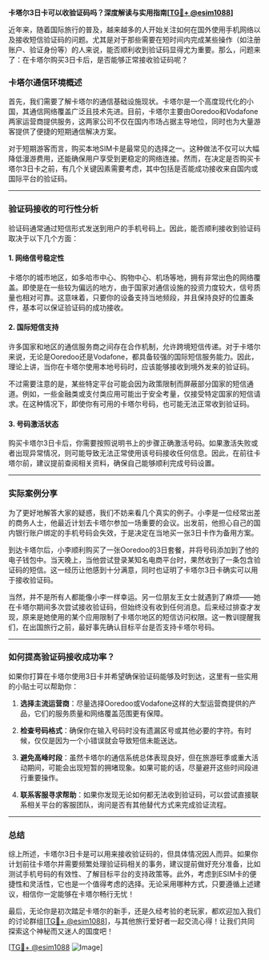 **卡塔尔3日卡可以收验证码吗？深度解读与实用指南[[TG💪+ @esim1088](https://t.me/s/esim1088)]**

近年来，随着国际旅行的普及，越来越多的人开始关注如何在国外使用手机网络以及接收短信验证码的问题。尤其是对于那些需要在短时间内完成某些操作（如注册账户、验证身份等）的人来说，能否顺利收到验证码显得尤为重要。那么，问题来了：在卡塔尔购买3日卡后，是否能够正常接收验证码呢？

### 卡塔尔通信环境概述

首先，我们需要了解卡塔尔的通信基础设施现状。卡塔尔是一个高度现代化的小国，其通信网络覆盖广泛且技术先进。目前，卡塔尔主要由Ooredoo和Vodafone两家运营商提供服务，这两家公司不仅在国内市场占据主导地位，同时也为大量游客提供了便捷的短期通信解决方案。

对于短期游客而言，购买本地SIM卡是最常见的选择之一。这种做法不仅可以大幅降低漫游费用，还能确保用户享受到更稳定的网络连接。然而，在决定是否购买卡塔尔3日卡之前，有几个关键因素需要考虑，其中包括是否能成功接收来自国内或国际平台的验证码。

---

### 验证码接收的可行性分析

验证码通常通过短信形式发送到用户的手机号码上。因此，能否顺利接收到验证码取决于以下几个方面：

#### 1. 网络信号稳定性
卡塔尔的城市地区，如多哈市中心、购物中心、机场等地，拥有非常出色的网络覆盖。即使是在一些较为偏远的地方，由于国家对通信设施的投资力度较大，信号质量也相对可靠。这意味着，只要你的设备支持当地频段，并且保持良好的位置条件，基本可以保证验证码的成功接收。

#### 2. 国际短信支持
许多国家和地区的通信服务商之间存在合作机制，允许跨境短信传递。对于卡塔尔来说，无论是Ooredoo还是Vodafone，都具备较强的国际短信服务能力。因此，理论上讲，当你在卡塔尔使用本地号码时，应该能够接收到境外发来的验证码。

不过需要注意的是，某些特定平台可能会因为政策限制而屏蔽部分国家的短信通道。例如，一些金融类或支付类应用可能出于安全考量，仅接受特定国家的短信请求。在这种情况下，即使你有可用的卡塔尔号码，也可能无法正常收到验证码。

#### 3. 号码激活状态
购买卡塔尔3日卡后，你需要按照说明书上的步骤正确激活号码。如果激活失败或者出现异常情况，则可能导致无法正常使用该号码接收任何信息。因此，在前往卡塔尔前，建议提前查阅相关资料，确保自己能够顺利完成号码设置。

---

### 实际案例分享

为了更好地解答大家的疑惑，我们不妨来看几个真实的例子。小李是一位经常出差的商务人士，他最近计划去卡塔尔参加一场重要的会议。出发前，他担心自己的国内银行账户绑定的手机号码会失效，于是决定在当地买一张3日卡作为备用方案。

到达卡塔尔后，小李顺利购买了一张Ooredoo的3日套餐，并将号码添加到了他的电子钱包中。当天晚上，当他尝试登录某知名电商平台时，果然收到了一条包含验证码的短信。这一经历让他感到十分满意，同时也证明了卡塔尔3日卡确实可以用于接收验证码。

当然，并不是所有人都能像小李一样幸运。另一位朋友王女士就遇到了麻烦——她在卡塔尔期间多次尝试接收验证码，但始终没有收到任何消息。后来经过排查才发现，原来是她使用的某个应用限制了卡塔尔地区的短信访问权限。这一教训提醒我们，在出国旅行之前，最好事先确认目标平台是否支持卡塔尔号码。

---

### 如何提高验证码接收成功率？

如果你打算在卡塔尔使用3日卡并希望确保验证码能够及时到达，这里有一些实用的小贴士可以帮助你：

1. **选择主流运营商**：尽量选择Ooredoo或Vodafone这样的大型运营商提供的产品，它们的服务质量和网络覆盖范围更有保障。
   
2. **检查号码格式**：确保你在输入号码时没有遗漏区号或其他必要的字符。有时候，仅仅是因为一个小错误就会导致短信未能送达。

3. **避免高峰时段**：虽然卡塔尔的通信系统总体表现良好，但在旅游旺季或重大活动期间，可能会出现短暂的拥堵现象。如果可能的话，尽量避开这些时间段进行重要操作。

4. **联系客服寻求帮助**：如果你发现无论如何都无法收到验证码，可以尝试直接联系相关平台的客服团队，询问是否有其他替代方式来完成验证流程。

---

### 总结

综上所述，卡塔尔3日卡是可以用来接收验证码的，但具体情况因人而异。如果你计划前往卡塔尔并需要频繁处理验证码相关的事务，建议提前做好充分准备，比如测试手机号码的有效性、了解目标平台的支持政策等。此外，考虑到ESIM卡的便捷性和灵活性，它也是一个值得考虑的选择。无论采用哪种方式，只要遵循上述建议，相信你一定能够在卡塔尔畅行无忧！

最后，无论你是初次踏足卡塔尔的新手，还是久经考验的老玩家，都欢迎加入我们的讨论群组[[TG💪+ @esim1088](https://t.me/s/esim1088)]，与其他旅行爱好者一起交流心得！让我们共同探索这个神秘而又迷人的国度吧！

[[TG💪+ @esim1088](https://t.me/s/esim1088) ![Image](https://i.postimg.cc/4NQfJmqS/Snipaste-2025-05-13-00-14-12.png)]